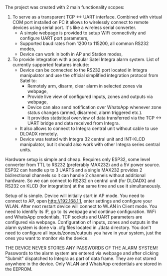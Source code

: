 The project was created with 2 main functionality scopes:
1. To serve as a transparent TCP <-> UART interface. Combined with virtual COM port installed on PC it allows to wirelessly connect to remote devices using serial port. It's like a wireless serial converter.
   * A simple webpage is provided to setup WiFi connectivity and configure UART port parameters,
   * Supported baud rates from 1200 to 115200, all common RS232 modes,
   * Device can work in both in AP and Station modes,   
2. To provide integration with a popular Satel Integra alarm system. List of currently supported features include:
   * Device can be connected to the RS232 port located in Integra manipulator and use the official simplified integration protocol from Satel to:
      - Remotely arm, disarm, clear alarm in selected zones via webpage,
      - Provide live view of configured inputs, zones and outputs via webpage,
      - Device can also send notification over WhatsApp whenever zone status changes (armed, disarmed, alarm triggered etc.).
      - It provides statistical overview of data transferred via the TCP <-> UART bridge and data received from Integra.
   * It also allows to connect to Integra central unit without cable to use DLOADX remotely.
   * Device was tested with Integra 32 central unit and INT-KLCD manipulator, but it should also work with other Integra series central units.
     
Hardware setup is simple and cheap. Requires only ESP32, some level converter from TTL to RS232 (preferably MAX232) and a 5V power source.
ESP32 can handle up to 3 UARTS and a single MAX232 provides 2 bidirectional channels so it can handle 2 channels without additional hardware.
So we can connect to RS232 on central unit (for DLOADX) and RS232 on KLCD (for integration) at the same time and use it simultaneously.

Setup of is simple. 
Device will initially start in AP mode. You need to connect to AP, open http://192.168.1.1, enter settings and configure your WLAN.
After next restart device will connect to WLAN in Client mode. You need to identify its IP, go to its webpage and continue configuration.
WiFi and WhatsApp credentials, TCP sockets and UART parameters are configured via webpage.
Configuration of inputs, zones and outputs in the alarm system is done via .cfg files located in ./data directory.
You don't need to configure all inputs/zones/outputs you have in your system, just the ones you want to monitor via the device.

THE DEVICE NEVER STORES ANY PASSWORDS OF THE ALARM SYSTEM!
Passwords to the alarm system are entered via webpage and after clicking "Submit" dispatched to Integra as part of data frame.
They are not stored anywhere in the device. Only WLAN and WhatsApp credentials are stored in the EEPROM.
